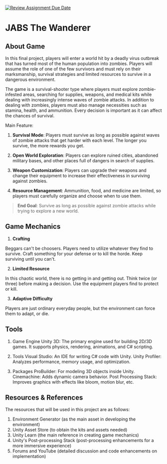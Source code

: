 [![Review Assignment Due Date](https://classroom.github.com/assets/deadline-readme-button-22041afd0340ce965d47ae6ef1cefeee28c7c493a6346c4f15d667ab976d596c.svg)](https://classroom.github.com/a/ZUtYscbQ)

# JABS The Wanderer

## About Game

In this final project, players will enter a world hit by a deadly virus outbreak that has turned most of the human population into zombies. Players will assume the role of one of the few survivors and must rely on their marksmanship, survival strategies and limited resources to survive in a dangerous environment.

The game is a survival-shooter type where players must explore zombie-infested areas, searching for supplies, weapons, and medical kits while dealing with increasingly intense waves of zombie attacks. In addition to dealing with zombies, players must also manage necessities such as stamina, health, and ammunition. Every decision is important as it can affect the chances of survival.


Main Feature:

1. **Survival Mode**: Players must survive as long as possible against waves of zombie attacks that get harder with each level. The longer you survive, the more rewards you get.

2. **Open World Exploration**: Players can explore ruined cities, abandoned military bases, and other places full of dangers in search of supplies.

3. **Weapon Customization**: Players can upgrade their weapons and change their equipment to increase their effectiveness in surviving against zombies.

4. **Resource Management**: Ammunition, food, and medicine are limited, so players must carefully organize and choose when to use them.

> **End Goal**: Survive as long as possible against zombie attacks while trying to explore a new world.

## Game Mechanics

1. **Crafting**

Beggars can't be choosers. Players need to utilize whatever they find to survive. Craft something for your defense or to kill the horde. Keep surviving until you can't.

2. **Limited Resource**
   
In this chaotic world, there is no getting in and getting out. Think twice (or three) before making a decision. Use the equipment players find to protect or kill.

3. **Adaptive Difficulty**
   
Players are just ordinary everyday people, but the environment can force them to adapt, or die.

## Tools

1. Game Engine
Unity 3D: The primary engine used for building 2D/3D games. It supports physics, rendering, animations, and C# scripting.

2. Tools
Visual Studio: An IDE for writing C# code with Unity.
Unity Profiler: Analyzes performance, memory usage, and optimization.

3. Packages
ProBuilder: For modeling 3D objects inside Unity.
Cinemachine: Adds dynamic camera behavior.
Post Processing Stack: Improves graphics with effects like bloom, motion blur, etc.

## Resources & References

The resources that will be used in this project are as follows:

1. Environment Generator (as the main asset in developing the environment)
2. Unity Asset Store (to obtain the kits and assets needed)
3. Unity Learn (the main reference in creating game mechanics)
4. Unity's Post-processing Stack (post-processing enhancements for a more immersive experience)
5. Forums and YouTube (detailed discussion and code enhancements on implementation) 

